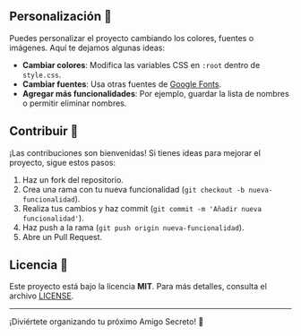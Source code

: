 
## Personalización 🎨

Puedes personalizar el proyecto cambiando los colores, fuentes o imágenes. Aquí te dejamos algunas ideas:

- **Cambiar colores**: Modifica las variables CSS en `:root` dentro de `style.css`.
- **Cambiar fuentes**: Usa otras fuentes de [Google Fonts](https://fonts.google.com/).
- **Agregar más funcionalidades**: Por ejemplo, guardar la lista de nombres o permitir eliminar nombres.

## Contribuir 🤝

¡Las contribuciones son bienvenidas! Si tienes ideas para mejorar el proyecto, sigue estos pasos:

1. Haz un fork del repositorio.
2. Crea una rama con tu nueva funcionalidad (`git checkout -b nueva-funcionalidad`).
3. Realiza tus cambios y haz commit (`git commit -m 'Añadir nueva funcionalidad'`).
4. Haz push a la rama (`git push origin nueva-funcionalidad`).
5. Abre un Pull Request.

## Licencia 📄

Este proyecto está bajo la licencia **MIT**. Para más detalles, consulta el archivo [LICENSE](LICENSE).

---

¡Diviértete organizando tu próximo Amigo Secreto! 🎉
